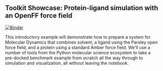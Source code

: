 ## Toolkit Showcase: Protein-ligand simulation with an OpenFF force field

[![Binder](https://mybinder.org/badge_logo.svg)](https://mybinder.org/v2/gh/openforcefield/openff-toolkit/latest?filepath=examples%2Ftoolkit_showcase%2Ftoolkit_showcase.ipynb)

This introductory example will demonstrate how to prepare a system for Molecular Dynamics that combines solvent, a ligand using the Parsley open force field, and a protein using a standard Amber force field. We'll use a number of tools from the Python molecular science ecosystem to take a pre-docked benchmark example from scratch all the way through to simulation and visualization, all without leaving the notebook.
